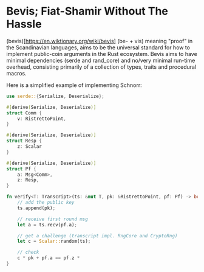 # Bevis; Fiat-Shamir Without The Hassle

(bevis)[https://en.wiktionary.org/wiki/bevis] (be- +‎ vis) meaning "proof" in the Scandinavian languages,
aims to be the universal standard for how to implement public-coin arguments in the Rust ecosystem.
Bevis aims to have minimal dependencies (serde and rand_core) and no/very minimal run-time overhead,
consisting primarily of a collection of types, traits and procedural macros.

Here is a simplified example of implementing Schnorr:

```rust
use serde::{Serialize, Deserialize};

#[derive(Serialize, Deserialize)]
struct Comm {
    v: RistrettoPoint,
}

#[derive(Serialize, Deserialize)]
struct Resp {
    z: Scalar
}

#[derive(Serialize, Deserialize)]
struct Pf {
    a: Msg<Comm>,
    z: Resp,
}

fn verify<T: Transcript>(ts: &mut T, pk: &RistrettoPoint, pf: Pf) -> bool {
    // add the public key
    ts.append(pk);

    // receive first round msg
    let a = ts.recv(pf.a);

    // get a challenge (transcript impl. RngCore and CryptoRng)
    let c = Scalar::random(ts);

    // check
    c * pk + pf.a == pf.z * 
}
```
